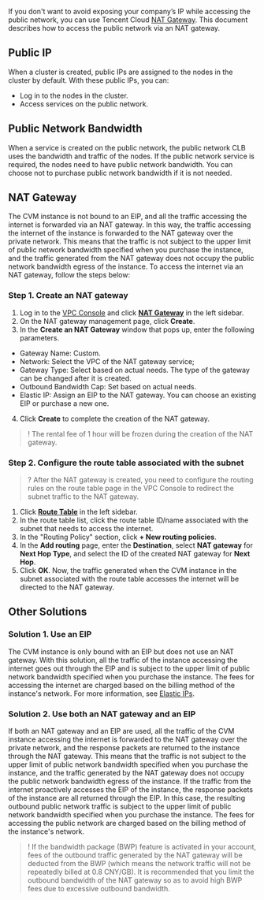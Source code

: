 If you don't want to avoid exposing your company’s IP while accessing the public network, you can use Tencent Cloud [NAT Gateway](/doc/product/215/4975). This document describes how to access the public network via an NAT gateway.

## Public IP
When a cluster is created, public IPs are assigned to the nodes in the cluster by default. With these public IPs, you can:
- Log in to the nodes in the cluster.
- Access services on the public network.

## Public Network Bandwidth
When a service is created on the public network, the public network CLB uses the bandwidth and traffic of the nodes. If the public network service is required, the nodes need to have public network bandwidth. You can choose not to purchase public network bandwidth if it is not needed.

## NAT Gateway
The CVM instance is not bound to an EIP, and all the traffic accessing the internet is forwarded via an NAT gateway. In this way, the traffic accessing the internet of the instance is forwarded to the NAT gateway over the private network. This means that the traffic is not subject to the upper limit of public network bandwidth specified when you purchase the instance, and the traffic generated from the NAT gateway does not occupy the public network bandwidth egress of the instance. To access the internet via an NAT gateway, follow the steps below:

### Step 1. Create an NAT gateway
1. Log in to the [VPC Console](https://console.cloud.tencent.com/vpc/vpc?rid=1) and click **[NAT Gateway](https://console.cloud.tencent.com/vpc/nat?rid=1)** in the left sidebar.
2. On the NAT gateway management page, click **Create**.
3. In the **Create an NAT Gateway** window that pops up, enter the following parameters.
 - Gateway Name: Custom.
 - Network: Select the VPC of the NAT gateway service;
 - Gateway Type: Select based on actual needs. The type of the gateway can be changed after it is created.
 - Outbound Bandwidth Cap: Set based on actual needs.
 - Elastic IP: Assign an EIP to the NAT gateway. You can choose an existing EIP or purchase a new one.
4. Click **Create** to complete the creation of the NAT gateway.
>! The rental fee of 1 hour will be frozen during the creation of the NAT gateway.

### Step 2. Configure the route table associated with the subnet

>? After the NAT gateway is created, you need to configure the routing rules on the route table page in the VPC Console to redirect the subnet traffic to the NAT gateway.
>

1. Click **[Route Table](https://console.cloud.tencent.com/vpc/route?rid=1)** in the left sidebar.
2. In the route table list, click the route table ID/name associated with the subnet that needs to access the internet.
3. In the "Routing Policy" section, click **+ New routing policies**.
4. In the **Add routing** page, enter the **Destination**, select **NAT gateway** for **Next Hop Type**, and select the ID of the created NAT gateway for **Next Hop**.
5. Click **OK**.
Now, the traffic generated when the CVM instance in the subnet associated with the route table accesses the internet will be directed to the NAT gateway.

## Other Solutions

### Solution 1. Use an EIP
The CVM instance is only bound with an EIP but does not use an NAT gateway. With this solution, all the traffic of the instance accessing the internet goes out through the EIP and is subject to the upper limit of public network bandwidth specified when you purchase the instance. The fees for accessing the internet are charged based on the billing method of the instance's network.
For more information, see [Elastic IPs](/doc/product/215/4958#.E6.93.8D.E4.BD.9C.E6.8C.87.E5.8D.97).

### Solution 2. Use both an NAT gateway and an EIP
If both an NAT gateway and an EIP are used, all the traffic of the CVM instance accessing the internet is forwarded to the NAT gateway over the private network, and the response packets are returned to the instance through the NAT gateway. This means that the traffic is not subject to the upper limit of public network bandwidth specified when you purchase the instance, and the traffic generated by the NAT gateway does not occupy the public network bandwidth egress of the instance. If the traffic from the internet proactively accesses the EIP of the instance, the response packets of the instance are all returned through the EIP. In this case, the resulting outbound public network traffic is subject to the upper limit of public network bandwidth specified when you purchase the instance. The fees for accessing the public network are charged based on the billing method of the instance's network.

>! If the bandwidth package (BWP) feature is activated in your account, fees of the outbound traffic generated by the NAT gateway will be deducted from the BWP (which means the network traffic will not be repeatedly billed at 0.8 CNY/GB). It is recommended that you limit the outbound bandwidth of the NAT gateway so as to avoid high BWP fees due to excessive outbound bandwidth.
